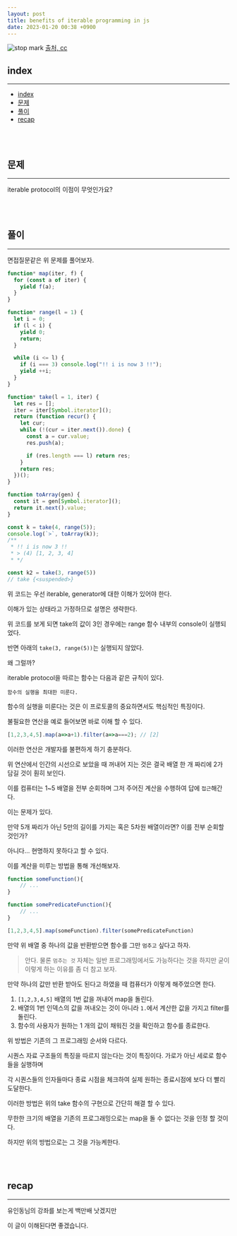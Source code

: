 ```yaml
---
layout: post
title: benefits of iterable programming in js
date: 2023-01-20 00:38 +0900
---
```

<img src="https://images.unsplash.com/photo-1542707309-4f9de5fd1d9c?ixlib=rb-4.0.3&ixid=MnwxMjA3fDB8MHxwaG90by1wYWdlfHx8fGVufDB8fHx8&auto=format&fit=crop&w=774&q=80" alt="stop mark">
<a href="https://unsplash.com/ko/%EC%82%AC%EC%A7%84/Cf5kL7vcF6U">출처, cc</a>


<!--break-->
## index 
--- 
- [index](#index)
- [문제](#문제)
- [풀이](#풀이)
- [recap](#recap)

<br>
<br>

## 문제 
--- 
iterable protocol의 이점이 무엇인가요?

<br>
<br>

## 풀이 
--- 
면접질문같은 위 문제를 풀어보자.

```js
function* map(iter, f) {
  for (const a of iter) {
    yield f(a);
  }
}

function* range(l = 1) {
  let i = 0;
  if (l < i) {
    yield 0;
    return;
  }

  while (i <= l) {
    if (i === 3) console.log("!! i is now 3 !!");
    yield ++i;
  }
}

function* take(l = 1, iter) {
  let res = [];
  iter = iter[Symbol.iterator]();
  return (function recur() {
    let cur;
    while (!(cur = iter.next()).done) {
      const a = cur.value;
      res.push(a);

      if (res.length === l) return res;
    }
    return res;
  })();
}

function toArray(gen) {
  const it = gen[Symbol.iterator]();
  return it.next().value;
}

const k = take(4, range(5));
console.log(`>`, toArray(k));
/**
 * !! i is now 3 !!
 * > (4) [1, 2, 3, 4]
 * */

const k2 = take(3, range(5))
// take {<suspended>}
```

위 코드는 우선 iterable, generator에 대한 이해가 있어야 한다.

이해가 있는 상태라고 가정하므로 설명은 생략한다.

위 코드를 보게 되면 take의 값이 3인 경우에는 range 함수
내부의 console이 실행되었다.

반면 아래의 `take(3, range(5))`는 실행되지 않았다.

왜 그럴까?

iterable protocol을 따르는 함수는 다음과 같은 규칙이 있다.

`함수의 실행을 최대한 미룬다.`

함수의 실행을 미룬다는 것은 이 프로토콜의 중요하면서도 핵심적인 특징이다.

불필요한 연산을 예로 들어보면 바로 이해 할 수 있다.

```js
[1,2,3,4,5].map(a=>a+1).filter(a=>a===2); // [2]
```
이러한 연산은 개발자를 불편하게 하기 충분하다.

위 연산에서 인간의 시선으로 보았을 때 꺼내어 지는 것은 결국 배열 한 개 짜리에 2가 담길 것이 훤히 보인다.

이를 컴퓨터는 1~5 배열을 전부 순회하며 그저 주어진 계산을 수행하여 답에 `접근`해간다.

이는 문제가 있다.

만약 5개 짜리가 아닌 5만의 길이를 가지는 혹은 5차원 배열이라면? 이를 전부 순회할 것인가?

아니다... 현명하지 못하다고 할 수 있다.


이를 계산을 미루는 방법을 통해 개선해보자.


```js
function someFunction(){
    // ...
}

function somePredicateFunction(){
    // ...
}

[1,2,3,4,5].map(someFunction).filter(somePredicateFunction)
```
만약 위 배열 중 하나의 값을 반환받으면 함수를 그만 `멈추고` 싶다고 하자.

> 안다. 물론 `멈추는 것` 자체는 일반 프로그래밍에서도 가능하다는 것을 하지만 굳이 이렇게 하는 이유를 좀 더 참고 보자.


만약 하나의 값만 반환 받아도 된다고 하였을 때 컴퓨터가 이렇게 해주었으면 한다.

1. `[1,2,3,4,5]` 배열의 1번 값을 꺼내어 map을 돌린다.
2. 배열의 1번 인덱스의 값을 꺼내오는 것이 아니라 `1.`에서 계산한 값을 가지고 filter를 돌린다.
3. 함수의 사용자가 원하는 1 개의 값이 채워진 것을 확인하고 함수를 종료한다.


위 방법은 기존의 그 프로그래밍 순서와 다르다.

시퀀스 자료 구조들의 특징을 따르지 않는다는 것이 특징이다.
가로가 아닌 세로로 함수들을 실행하며

각 시퀀스들의 인자들마다 종료 시점을 체크하여 실제 원하는 종료시점에 보다 더 빨리 도달한다.

이러한 방법은 위의 take 함수의 구현으로 간단히 해결 할 수 있다.


무한한 크기의 배열을 기존의 프로그래밍으로는 map을 돌 수 없다는 것을 인정 할 것이다.

하지만 위의 방법으로는 그 것을 가능케한다.


<br>
<br>

## recap 
--- 

유인동님의 강좌를 보는게 백만배 낫겠지만

이 글이 이해된다면 좋겠습니다.
<br>
<br>
